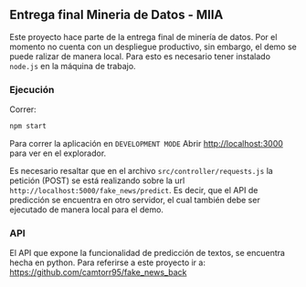 ## Entrega final Mineria de Datos - MIIA

Este proyecto hace parte de la entrega final de minería de datos. Por el momento no cuenta con un despliegue productivo, sin embargo, el demo se puede ralizar de manera local. Para esto es necesario tener instalado `node.js` en la máquina de trabajo.

### Ejecución

Correr:

```sh
npm start
```

Para correr la aplicación en `DEVELOPMENT MODE`
Abrir [http://localhost:3000](http://localhost:3000) para ver en el explorador.

Es necesario resaltar que en el archivo `src/controller/requests.js` la petición (POST) se está realizando sobre la url `http://localhost:5000/fake_news/predict`. Es decir, que el API de predicción se encuentra en otro servidor, el cual también debe ser ejecutado de manera local para el demo.

### API

El API que expone la funcionalidad de predicción de textos, se encuentra hecha en python. Para referirse a este proyecto ir a:
https://github.com/camtorr95/fake_news_back
